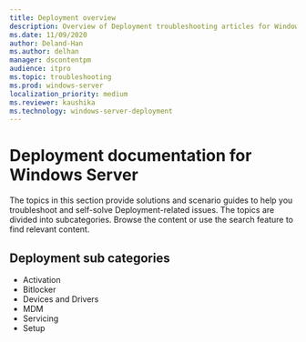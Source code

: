 ```yaml
---
title: Deployment overview
description: Overview of Deployment troubleshooting articles for Windows Server.
ms.date: 11/09/2020
author: Deland-Han
ms.author: delhan
manager: dscontentpm
audience: itpro
ms.topic: troubleshooting
ms.prod: windows-server
localization_priority: medium
ms.reviewer: kaushika
ms.technology: windows-server-deployment
---
```

# Deployment documentation for Windows Server

The topics in this section provide solutions and scenario guides to help you troubleshoot and self-solve Deployment-related issues. The topics are divided into subcategories. Browse the content or use the search feature to find relevant content.

## Deployment sub categories

- Activation
- Bitlocker
- Devices and Drivers
- MDM
- Servicing
- Setup
